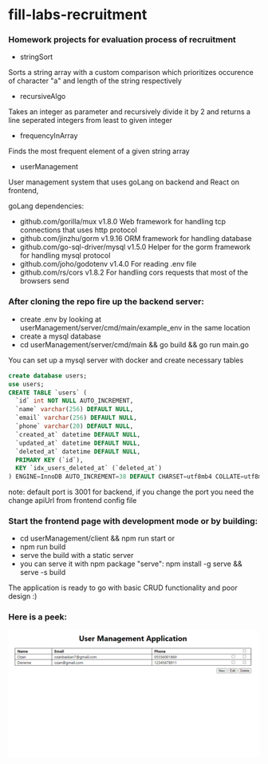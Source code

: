 # fill-labs-recruitment
### Homework projects for evaluation process of recruitment

- stringSort

Sorts a string array with a custom comparison which prioritizes occurence of character "a" and length of the string respectively

- recursiveAlgo

Takes an integer as parameter and recursively divide it by 2 and returns a line seperated  integers from least to given integer

- frequencyInArray

Finds the most frequent element of a given string array

- userManagement

User management system that uses goLang on backend and React on frontend,

goLang dependencies:

- github.com/gorilla/mux v1.8.0
Web framework for handling tcp connections that uses http protocol
- github.com/jinzhu/gorm v1.9.16
ORM framework for handling database
- github.com/go-sql-driver/mysql v1.5.0
Helper for the gorm framework for handling mysql protocol
- github.com/joho/godotenv v1.4.0
For reading .env file
- github.com/rs/cors v1.8.2
For handling cors requests that most of the browsers send

### After cloning the repo fire up the backend server:
- create .env by looking at userManagement/server/cmd/main/example_env in the same location
- create a mysql database
- cd userManagement/server/cmd/main && go build && go run main.go

You can set up a mysql server with docker and create necessary tables

```sql
create database users;
use users;
CREATE TABLE `users` (
  `id` int NOT NULL AUTO_INCREMENT,
  `name` varchar(256) DEFAULT NULL,
  `email` varchar(256) DEFAULT NULL,
  `phone` varchar(20) DEFAULT NULL,
  `created_at` datetime DEFAULT NULL,
  `updated_at` datetime DEFAULT NULL,
  `deleted_at` datetime DEFAULT NULL,
  PRIMARY KEY (`id`),
  KEY `idx_users_deleted_at` (`deleted_at`)
) ENGINE=InnoDB AUTO_INCREMENT=38 DEFAULT CHARSET=utf8mb4 COLLATE=utf8mb4_0900_ai_ci;

```

note: default port is 3001 for backend, if you change the port you need the change apiUrl from frontend config file


### Start the frontend page with development mode or by building:

- cd userManagement/client && npm run start
or
- npm run build
- serve the build with a static server
- you can serve it with npm package "serve": npm install -g serve && serve -s build

The application is ready to go with basic CRUD functionality and poor design :)

### Here is a peek:

![Front Page!](https://github.com/ozanbaskan/fill-labs-recruitment/blob/main/userManagement/demo.png)
